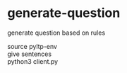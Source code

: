 # generate-question
generate question based on rules

source pyltp-env  
give sentences  
python3 client.py 
